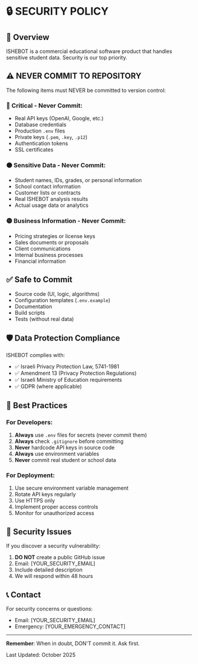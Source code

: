 # 🔒 SECURITY POLICY

## 🎯 Overview
ISHEBOT is a commercial educational software product that handles sensitive student data. Security is our top priority.

## ⚠️ NEVER COMMIT TO REPOSITORY

The following items must NEVER be committed to version control:

### 🔴 Critical - Never Commit:
- Real API keys (OpenAI, Google, etc.)
- Database credentials
- Production `.env` files
- Private keys (`.pem`, `.key`, `.p12`)
- Authentication tokens
- SSL certificates

### 🟠 Sensitive Data - Never Commit:
- Student names, IDs, grades, or personal information
- School contact information
- Customer lists or contracts
- Real ISHEBOT analysis results
- Actual usage data or analytics

### 🟡 Business Information - Never Commit:
- Pricing strategies or license keys
- Sales documents or proposals
- Client communications
- Internal business processes
- Financial information

## ✅ Safe to Commit

- Source code (UI, logic, algorithms)
- Configuration templates (`.env.example`)
- Documentation
- Build scripts
- Tests (without real data)

## 🛡️ Data Protection Compliance

ISHEBOT complies with:
- ✅ Israeli Privacy Protection Law, 5741-1981
- ✅ Amendment 13 (Privacy Protection Regulations)
- ✅ Israeli Ministry of Education requirements
- ✅ GDPR (where applicable)

## 🔐 Best Practices

### For Developers:
1. **Always** use `.env` files for secrets (never commit them)
2. **Always** check `.gitignore` before committing
3. **Never** hardcode API keys in source code
4. **Always** use environment variables
5. **Never** commit real student or school data

### For Deployment:
1. Use secure environment variable management
2. Rotate API keys regularly
3. Use HTTPS only
4. Implement proper access controls
5. Monitor for unauthorized access

## 🚨 Security Issues

If you discover a security vulnerability:
1. **DO NOT** create a public GitHub issue
2. Email: [YOUR_SECURITY_EMAIL]
3. Include detailed description
4. We will respond within 48 hours

## 📞 Contact

For security concerns or questions:
- Email: [YOUR_SECURITY_EMAIL]
- Emergency: [YOUR_EMERGENCY_CONTACT]

---

**Remember**: When in doubt, DON'T commit it. Ask first.

Last Updated: October 2025
